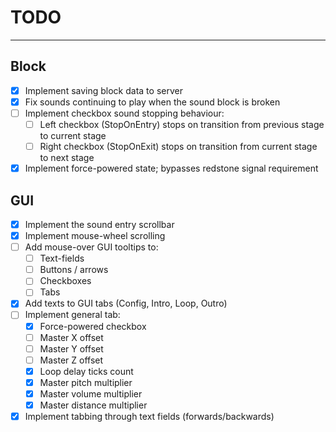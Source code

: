 # TODO

---

## Block

- [x] Implement saving block data to server
- [x] Fix sounds continuing to play when the sound block is broken
- [ ] Implement checkbox sound stopping behaviour:
    - [ ] Left checkbox (StopOnEntry) stops on transition from previous stage to current stage
    - [ ] Right checkbox (StopOnExit) stops on transition from current stage to next stage
- [x] Implement force-powered state; bypasses redstone signal requirement

## GUI

- [x] Implement the sound entry scrollbar
- [x] Implement mouse-wheel scrolling
- [ ] Add mouse-over GUI tooltips to:
  - [ ] Text-fields
  - [ ] Buttons / arrows
  - [ ] Checkboxes
  - [ ] Tabs
- [x] Add texts to GUI tabs (Config, Intro, Loop, Outro)
- [ ] Implement general tab:
  - [x] Force-powered checkbox
  - [ ] Master X offset
  - [ ] Master Y offset
  - [ ] Master Z offset
  - [x] Loop delay ticks count
  - [x] Master pitch multiplier
  - [x] Master volume multiplier
  - [x] Master distance multiplier
- [x] Implement tabbing through text fields (forwards/backwards)
